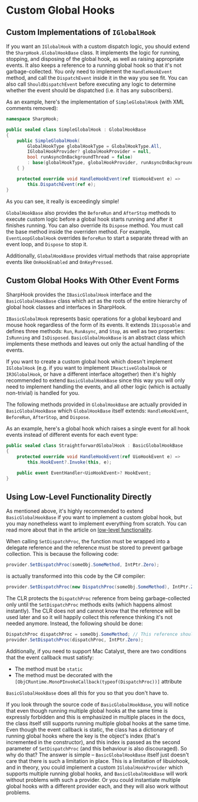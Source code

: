 # Custom Global Hooks

## Custom Implementations of `IGlobalHook`

If you want an `IGlobalHook` with a custom dispatch logic, you should extend the `SharpHook.GlobalHookBase` class. It
implements the logic for running, stopping, and disposing of the global hook, as well as raising appropriate events.
It also keeps a reference to a running global hook so that it's not garbage-collected. You only need to implement the
`HandleHookEvent` method, and call the `DispatchEvent` inside it in the way you see fit. You can also call
`ShouldDispatchEvent` before executing any logic to determine whether the event should be dispatched (i.e. it has any
subscribers).

As an example, here's the implementation of `SimpleGlobalHook` (with XML comments removed):

```c#
namespace SharpHook;

public sealed class SimpleGlobalHook : GlobalHookBase
{
    public SimpleGlobalHook(
        GlobalHookType globalHookType = GlobalHookType.All,
        IGlobalHookProvider? globalHookProvider = null,
        bool runAsyncOnBackgroundThread = false)
        : base(globalHookType, globalHookProvider, runAsyncOnBackgroundThread)
    { }

    protected override void HandleHookEvent(ref UioHookEvent e) =>
        this.DispatchEvent(ref e);
}
```

As you can see, it really is exceedingly simple!

`GlobalHookBase` also provides the `BeforeRun` and `AfterStop` methods to execute custom logic before a global hook
starts running and after it finishes running. You can also override its `Dispose` method. You must call the base
method inside the overriden method. For example, `EventLoopGlobalHook` overrides `BeforeRun` to start a separate thread
with an event loop, and `Dispose` to stop it.

Additionally, `GlobalHookBase` provides virtual methods that raise appropriate events like `OnHookEnabled` and
`OnKeyPressed`.

## Custom Global Hooks With Other Event Forms

SharpHook provides the `IBasicGlobalHook` interface and the `BasicGlobalHookBase` class which act as the roots of the
entire hierarchy of global hook classes and interfaces in SharpHook.

`IBasicGlobalHook` represents basic operations for a global keyboard and mouse hook regardless of the form of its
events. It extends `IDisposable` and defines three methods: `Run`, `RunAsync`, and `Stop`, as well as two properties:
`IsRunning` and `IsDisposed`. `BasicGlobalHookBase` is an abstract class which implements these methods and leaves out
only the actual handling of the events.

If you want to create a custom global hook which doesn't implement `IGlobalHook` (e.g. if you want to implement
`IReactiveGlobalHook` or `IR3GlobalHook`, or have a different interface altogether) then it's highly recommended to
extend `BasicGlobalHookBase` since this way you will only need to implement handling the events, and all other logic
(which is actually non-trivial) is handled for you.

The following methods provided in `GlobalHookBase` are actually provided in `BasicGlobalHookBase` which `GlobalHookBase`
itself extends: `HandleHookEvent`, `BeforeRun`, `AfterStop`, and `Dispose`.

As an example, here's a global hook which raises a single event for all hook events instead of different events for each
event type:

```c#
public sealed class StraightforwardGlobalHook : BasicGlobalHookBase
{
    protected override void HandleHookEvent(ref UioHookEvent e) =>
        this.HookEvent?.Invoke(this, e);

    public event EventHandler<UioHookEvent>? HookEvent;
}
```

## Using Low-Level Functionality Directly

As mentioned above, it's highly recommended to extend `BasicGlobalHookBase` if you want to implement a custom global
hook, but you may nonetheless want to implement everything from scratch. You can read more about that in the article on
[low-level functionality](native.md).

When calling `SetDispatchProc`, the function must be wrapped into a delegate reference and the reference must be stored
to prevent garbage collection. This is because the following code:

```c#
provider.SetDispatchProc(someObj.SomeMethod, IntPtr.Zero);
```

is actually transformed into this code by the C# compiler:

```c#
provider.SetDispatchProc(new DispatchProc(someObj.SomeMethod), IntPtr.Zero);
```

The CLR protects the `DispatchProc` reference from being garbage-collected only until the `SetDispatchProc` methods
exits (which happens almost instantly). The CLR does not and cannot know that the reference will be used later and so it
will happily collect this reference thinking it's not needed anymore. Instead, the following should be done:

```c#
DispatchProc dispatchProc = someObj.SomeMethod; // This reference should be stored, e.g., as a field of the object
provider.SetDispatchProc(dispatchProc, IntPtr.Zero);
```

Additionally, if you need to support Mac Catalyst, there are two conditions that the event callback must satisfy:

- The method must be `static`
- The method must be decorated with the `[ObjCRuntime.MonoPInvokeCallback(typeof(DispatchProc))]` attribute

`BasicGlobalHookBase` does all this for you so that you don't have to.

If you look through the source code of `BasicGlobalHookBase`, you will notice that even though running multiple global
hooks at the same time is expressly forbidden and this is emphasized in multiple places in the docs, the class itself
still supports running multiple global hooks at the same time. Even though the event callback is static, the class has
a dictionary of running global hooks where the key is the object's index (that's incremented in the constructor), and
this index is passed as the second parameter of `SetDispatchProc` (and this behaviour is also discouraged). So why do
that? The answer is simple – `BasicGlobalHookBase` itself just doesn't care that there is such a limitation in place.
This is a limitation of libuiohook, and in theory, you could implement a custom `IGlobalHookProvider` which supports
multiple running global hooks, and `BasicGlobalHookBase` will work without problems with such a provider. Or you could
instantiate multiple global hooks with a different provider each, and they will also work without problems.
